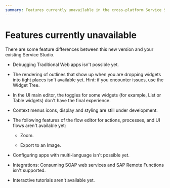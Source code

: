 ```yaml
---
summary: Features currently unavailable in the cross-platform Service Studio.  
---
```

# Features currently unavailable

There are some feature differences between this new version and your existing Service Studio.

* Debugging Traditional Web apps isn't possible yet.

* The rendering of outlines that show up when you are dropping widgets into tight places isn't available yet. Hint: if you encounter issues, use the Widget Tree.

* In the UI main editor, the toggles for some widgets (for example, List or Table widgets) don't have the final experience.

* Context menus icons, display and styling are still under development.

* The following features of the flow editor for actions, processes, and UI flows aren't available yet:

    * Zoom.

    * Export to an Image.

* Configuring apps with multi-language isn't possible yet.

* Integrations: Consuming SOAP web services and SAP Remote Functions isn't supported.

* Interactive tutorials aren't available yet.
